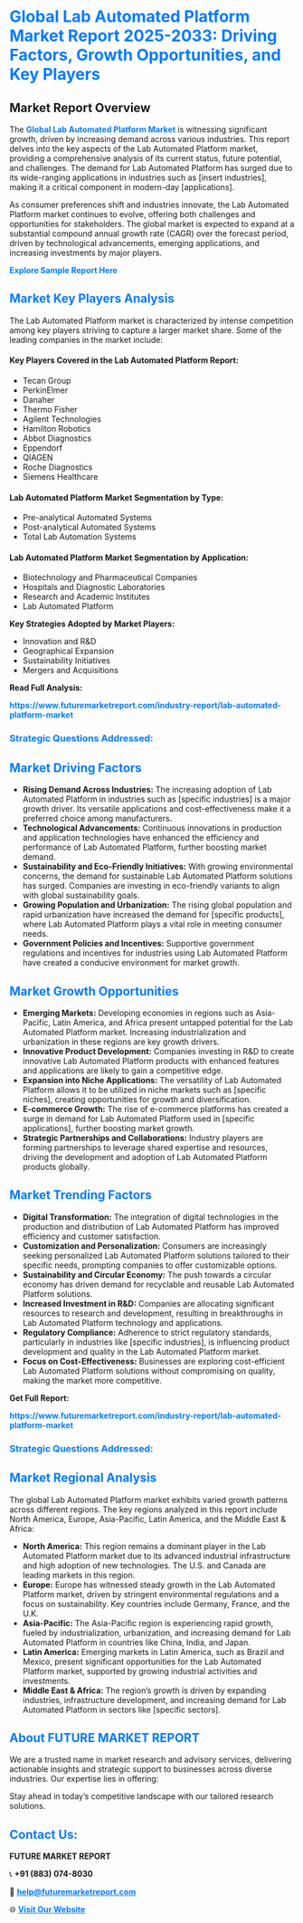 <h1 style="color: #007BFF;">Global Lab Automated Platform Market Report 2025-2033: Driving Factors, Growth Opportunities, and Key Players</h1>

<section id="overview">
<h2>Market Report Overview</h2>
<p>The <a href="https://www.futuremarketreport.com/industry-report/lab-automated-platform-market" style="color: #007BFF; text-decoration: none;"><strong>Global Lab Automated Platform Market</strong></a> is witnessing significant growth, driven by increasing demand across various industries. This report delves into the key aspects of the Lab Automated Platform market, providing a comprehensive analysis of its current status, future potential, and challenges. The demand for Lab Automated Platform has surged due to its wide-ranging applications in industries such as [insert industries], making it a critical component in modern-day [applications].</p>
<p>As consumer preferences shift and industries innovate, the Lab Automated Platform market continues to evolve, offering both challenges and opportunities for stakeholders. The global market is expected to expand at a substantial compound annual growth rate (CAGR) over the forecast period, driven by technological advancements, emerging applications, and increasing investments by major players.</p>
</section>

<section id="overview">
<p><a href="https://www.futuremarketreport.com/request-sample/reportId=121803" style="color: #007BFF; text-decoration: none;"><strong>Explore Sample Report Here</strong></a></p>
</section>

<section id="key-players">
<h2 style="color: #007BFF;">Market Key Players Analysis</h2>
<p>The Lab Automated Platform market is characterized by intense competition among key players striving to capture a larger market share. Some of the leading companies in the market include:</p>
<h4>Key Players Covered in the Lab Automated Platform Report:</h4>
<ul><li>Tecan Group</li><li>PerkinElmer</li><li>Danaher</li><li>Thermo Fisher</li><li>Agilent Technologies</li><li>Hamilton Robotics</li><li>Abbot Diagnostics</li><li>Eppendorf</li><li>QIAGEN</li><li>Roche Diagnostics</li><li>Siemens Healthcare</li></ul>
<h4>Lab Automated Platform Market Segmentation by Type:</h4>
<ul><li>Pre-analytical Automated Systems</li><li>Post-analytical Automated Systems</li><li>Total Lab Automation Systems</li></ul>

<h4>Lab Automated Platform Market Segmentation by Application:</h4>
<ul><li>Biotechnology and Pharmaceutical Companies</li><li>Hospitals and Diagnostic Laboratories</li><li>Research and Academic Institutes</li><li>Lab Automated Platform</li></ul>
<p><strong>Key Strategies Adopted by Market Players:</strong></p>
<ul>
<li>Innovation and R&D</li>
<li>Geographical Expansion</li>
<li>Sustainability Initiatives</li>
<li>Mergers and Acquisitions</li>
</ul>
</section>

<section>
<p><strong>Read Full Analysis: </strong></p><a href="https://www.futuremarketreport.com/industry-report/lab-automated-platform-market" style="color: #007BFF; text-decoration: none;"><strong>https://www.futuremarketreport.com/industry-report/lab-automated-platform-market</strong></a>
<h3 style="color: #007BFF;">Strategic Questions Addressed:</h3>
</section>

<section id="driving-factors">
<h2 style="color: #007BFF;">Market Driving Factors</h2>
<ul>
<li><strong>Rising Demand Across Industries:</strong> The increasing adoption of Lab Automated Platform in industries such as [specific industries] is a major growth driver. Its versatile applications and cost-effectiveness make it a preferred choice among manufacturers.</li>
<li><strong>Technological Advancements:</strong> Continuous innovations in production and application technologies have enhanced the efficiency and performance of Lab Automated Platform, further boosting market demand.</li>
<li><strong>Sustainability and Eco-Friendly Initiatives:</strong> With growing environmental concerns, the demand for sustainable Lab Automated Platform solutions has surged. Companies are investing in eco-friendly variants to align with global sustainability goals.</li>
<li><strong>Growing Population and Urbanization:</strong> The rising global population and rapid urbanization have increased the demand for [specific products], where Lab Automated Platform plays a vital role in meeting consumer needs.</li>
<li><strong>Government Policies and Incentives:</strong> Supportive government regulations and incentives for industries using Lab Automated Platform have created a conducive environment for market growth.</li>
</ul>
</section>

<section id="growth-opportunities">
<h2 style="color: #007BFF;">Market Growth Opportunities</h2>
<ul>
<li><strong>Emerging Markets:</strong> Developing economies in regions such as Asia-Pacific, Latin America, and Africa present untapped potential for the Lab Automated Platform market. Increasing industrialization and urbanization in these regions are key growth drivers.</li>
<li><strong>Innovative Product Development:</strong> Companies investing in R&D to create innovative Lab Automated Platform products with enhanced features and applications are likely to gain a competitive edge.</li>
<li><strong>Expansion into Niche Applications:</strong> The versatility of Lab Automated Platform allows it to be utilized in niche markets such as [specific niches], creating opportunities for growth and diversification.</li>
<li><strong>E-commerce Growth:</strong> The rise of e-commerce platforms has created a surge in demand for Lab Automated Platform used in [specific applications], further boosting market growth.</li>
<li><strong>Strategic Partnerships and Collaborations:</strong> Industry players are forming partnerships to leverage shared expertise and resources, driving the development and adoption of Lab Automated Platform products globally.</li>
</ul>
</section>

<section id="trending-factors">
<h2 style="color: #007BFF;">Market Trending Factors</h2>
<ul>
<li><strong>Digital Transformation:</strong> The integration of digital technologies in the production and distribution of Lab Automated Platform has improved efficiency and customer satisfaction.</li>
<li><strong>Customization and Personalization:</strong> Consumers are increasingly seeking personalized Lab Automated Platform solutions tailored to their specific needs, prompting companies to offer customizable options.</li>
<li><strong>Sustainability and Circular Economy:</strong> The push towards a circular economy has driven demand for recyclable and reusable Lab Automated Platform solutions.</li>
<li><strong>Increased Investment in R&D:</strong> Companies are allocating significant resources to research and development, resulting in breakthroughs in Lab Automated Platform technology and applications.</li>
<li><strong>Regulatory Compliance:</strong> Adherence to strict regulatory standards, particularly in industries like [specific industries], is influencing product development and quality in the Lab Automated Platform market.</li>
<li><strong>Focus on Cost-Effectiveness:</strong> Businesses are exploring cost-efficient Lab Automated Platform solutions without compromising on quality, making the market more competitive.</li>
</ul>
</section>

<section>
<p><strong>Get Full Report: </strong></p><a href="https://www.futuremarketreport.com/industry-report/lab-automated-platform-market" style="color: #007BFF; text-decoration: none;"><strong>https://www.futuremarketreport.com/industry-report/lab-automated-platform-market</strong></a>
<h3 style="color: #007BFF;">Strategic Questions Addressed:</h3>
</section>


<section id="regional-analysis">
<h2 style="color: #007BFF;">Market Regional Analysis</h2>
<p>The global Lab Automated Platform market exhibits varied growth patterns across different regions. The key regions analyzed in this report include North America, Europe, Asia-Pacific, Latin America, and the Middle East & Africa:</p>
<ul>
<li><strong>North America:</strong> This region remains a dominant player in the Lab Automated Platform market due to its advanced industrial infrastructure and high adoption of new technologies. The U.S. and Canada are leading markets in this region.</li>
<li><strong>Europe:</strong> Europe has witnessed steady growth in the Lab Automated Platform market, driven by stringent environmental regulations and a focus on sustainability. Key countries include Germany, France, and the U.K.</li>
<li><strong>Asia-Pacific:</strong> The Asia-Pacific region is experiencing rapid growth, fueled by industrialization, urbanization, and increasing demand for Lab Automated Platform in countries like China, India, and Japan.</li>
<li><strong>Latin America:</strong> Emerging markets in Latin America, such as Brazil and Mexico, present significant opportunities for the Lab Automated Platform market, supported by growing industrial activities and investments.</li>
<li><strong>Middle East & Africa:</strong> The region’s growth is driven by expanding industries, infrastructure development, and increasing demand for Lab Automated Platform in sectors like [specific sectors].</li>
</ul>
</section>

<footer>
<h2 style="color: #007BFF;">About FUTURE MARKET REPORT</h2>
<p>We are a trusted name in market research and advisory services, delivering actionable insights and strategic support to businesses across diverse industries. Our expertise lies in offering:</p>

<p>Stay ahead in today’s competitive landscape with our tailored research solutions.</p>

<h2 style="color: #007BFF;">Contact Us:</h2>
<p><strong>FUTURE MARKET REPORT</strong></p>
<p>📞 <strong>+91 (883) 074-8030</strong></p>
<p>📧 <strong><a href="mailto:help@futuremarketreport.com" style="color: #007BFF;">help@futuremarketreport.com</a></strong></p>
<p>🌐 <strong><a href="https://www.futuremarketreport.com/" style="color: #007BFF;">Visit Our Website</a></strong></p>
</footer>